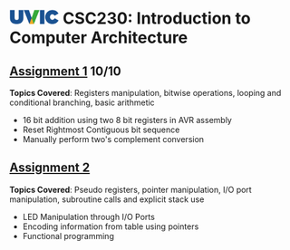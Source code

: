 # <img src="https://github.com/Dryd33n/Dryd33n/blob/main/logos/uvic.png" height="25"> CSC230: Introduction to Computer Architecture
## [Assignment 1](https://github.com/Dryd33n/uvic-csc-230/tree/main/assignments/assignment%201/assignment1/assignment1) 10/10
**Topics Covered**: Registers manipulation, bitwise operations, looping and conditional branching, basic arithmetic
- 16 bit addition using two 8 bit registers in AVR assembly
- Reset Rightmost Contiguous bit sequence
- Manually perform two's complement conversion

## [Assignment 2](https://github.com/Dryd33n/uvic-csc-230/tree/main/assignments/assignment%202/assignment%202)
**Topics Covered**: Pseudo registers, pointer manipulation, I/O port manipulation, subroutine calls and explicit stack use
- LED Manipulation through I/O Ports
- Encoding information from table using pointers
- Functional programming


